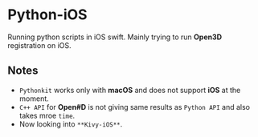 # Python-iOS
Running python scripts in iOS swift. Mainly trying to run **Open3D** registration on iOS.

## Notes
* `Pythonkit` works only with **macOS** and does not support **iOS** at the moment.
* `C++ API` for **Open#D** is not giving same results as `Python API` and also takes mroe `time`.
* Now looking into `**Kivy-iOS**`.

